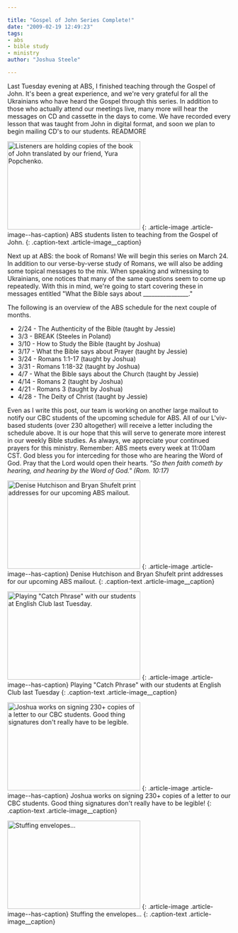 ```yaml
---

title: "Gospel of John Series Complete!"
date: "2009-02-19 12:49:23"
tags:
- abs
- bible study
- ministry
author: "Joshua Steele"

---
```


Last Tuesday evening at ABS, I finished teaching through the Gospel of John. It's been a great experience, and we're very grateful for all the Ukrainians who have heard the Gospel through this series. In addition to those who actually attend our meetings live, many more will hear the messages on CD and cassette in the days to come. We have recorded every lesson that was taught from John in digital format, and soon we plan to begin mailing CD's to our students. READMORE

<a href="//d21yo20tm8bmc2.cloudfront.net/2009/02/dsc_4845.jpg"><img class="size-medium wp-image-409" title="dsc_4845" src="//d21yo20tm8bmc2.cloudfront.net/2009/02/dsc_4845-300x199.jpg" alt="Listeners are holding copies of the book of John translated by our friend, Yura Popchenko." width="300" height="199" /></a>
{: .article-image .article-image--has-caption}
ABS students listen to teaching from the Gospel of John.
{: .caption-text .article-image__caption}

Next up at ABS: the book of Romans! We will begin this series on March 24. In addition to our verse-by-verse study of Romans, we will also be adding some topical messages to the mix. When speaking and witnessing to Ukrainians, one notices that many of the same questions seem to come up repeatedly. With this in mind, we're going to start covering these in messages entitled "What the Bible says about \_\_\_\_\_\_\_\_\_\_\_\_\_\_\_\_."

The following is an overview of the ABS schedule for the next couple of months.

* 2/24 - The Authenticity of the Bible (taught by Jessie)
* 3/3 - BREAK (Steeles in Poland)
* 3/10 - How to Study the Bible (taught by Joshua)
* 3/17 - What the Bible says about Prayer (taught by Jessie)
* 3/24 - Romans 1:1-17 (taught by Joshua)
* 3/31 - Romans 1:18-32 (taught by Joshua)
* 4/7 - What the Bible says about the Church (taught by Jessie)
* 4/14 - Romans 2 (taught by Joshua)
* 4/21 - Romans 3 (taught by Joshua)
* 4/28 - The Deity of Christ (taught by Jessie)

Even as I write this post, our team is working on another large mailout to notify our CBC students of the upcoming schedule for ABS. All of our L'viv-based students (over 230 altogether) will receive a letter including the schedule above. It is our hope that this will serve to generate more interest in our weekly Bible studies. As always, we appreciate your continued prayers for this ministry. Remember: ABS meets every week at 11:00am CST. God bless you for interceding for those who are hearing the Word of God. Pray that the Lord would open their hearts. *"So then faith cometh by hearing, and hearing by the Word of God." (Rom. 10:17)*

<a href="//d21yo20tm8bmc2.cloudfront.net/2009/02/dsc_4997.jpg"><img class="size-medium wp-image-472" title="dsc_4997" src="//d21yo20tm8bmc2.cloudfront.net/2009/02/dsc_4997-300x199.jpg" alt="Denise Hutchison and Bryan Shufelt print addresses for our upcoming ABS mailout." width="300" height="199" /></a>
{: .article-image .article-image--has-caption}
Denise Hutchison and Bryan Shufelt print addresses for our upcoming ABS mailout.
{: .caption-text .article-image__caption}

<a href="//d21yo20tm8bmc2.cloudfront.net/2009/02/dsc_4991.jpg"><img class="size-medium wp-image-473" title="dsc_4991" src="//d21yo20tm8bmc2.cloudfront.net/2009/02/dsc_4991-300x199.jpg" alt="Playing &quot;Catch Phrase&quot; with our students at English Club last Tuesday." width="300" height="199" /></a>
{: .article-image .article-image--has-caption}
Playing "Catch Phrase" with our students at English Club last Tuesday
{: .caption-text .article-image__caption}

<a href="//d21yo20tm8bmc2.cloudfront.net/2009/02/dsc_5003.jpg"><img class="size-medium wp-image-482" title="dsc_5003" src="//d21yo20tm8bmc2.cloudfront.net/2009/02/dsc_5003-300x199.jpg" alt="Joshua works on signing 230+ copies of a letter to our CBC students. Good thing signatures don't really have to be legible." width="300" height="199" /></a>
{: .article-image .article-image--has-caption}
Joshua works on signing 230+ copies of a letter to our CBC students. Good thing signatures don't really have to be legible!
{: .caption-text .article-image__caption}

<a href="//d21yo20tm8bmc2.cloudfront.net/2009/02/dsc_5000.jpg"><img class="size-medium wp-image-480" title="dsc_5000" src="//d21yo20tm8bmc2.cloudfront.net/2009/02/dsc_5000-300x199.jpg" alt="Stuffing envelopes..." width="300" height="199" /></a>
{: .article-image .article-image--has-caption}
Stuffing the envelopes...
{: .caption-text .article-image__caption}
